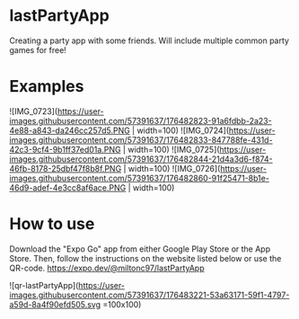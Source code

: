 # lastPartyApp
Creating a party app with some friends. Will include multiple common party games for free!

# Examples
![IMG_0723](https://user-images.githubusercontent.com/57391637/176482823-91a6fdbb-2a23-4e88-a843-da246cc257d5.PNG | width=100)
![IMG_0724](https://user-images.githubusercontent.com/57391637/176482833-847788fe-431d-42c3-9cf4-9b1ff37ed01a.PNG | width=100)
![IMG_0725](https://user-images.githubusercontent.com/57391637/176482844-21d4a3d6-f874-46fb-8178-25dbf47f8b8f.PNG | width=100)
![IMG_0726](https://user-images.githubusercontent.com/57391637/176482860-91f25471-8b1e-46d9-adef-4e3cc8af6ace.PNG | width=100)

# How to use 
Download the "Expo Go" app from either Google Play Store or the App Store.
Then, follow the instructions on the website listed below or use the QR-code.
https://expo.dev/@miltonc97/lastPartyApp

![qr-lastPartyApp](https://user-images.githubusercontent.com/57391637/176483221-53a63171-59f1-4797-a59d-8a4f90efd505.svg =100x100)
